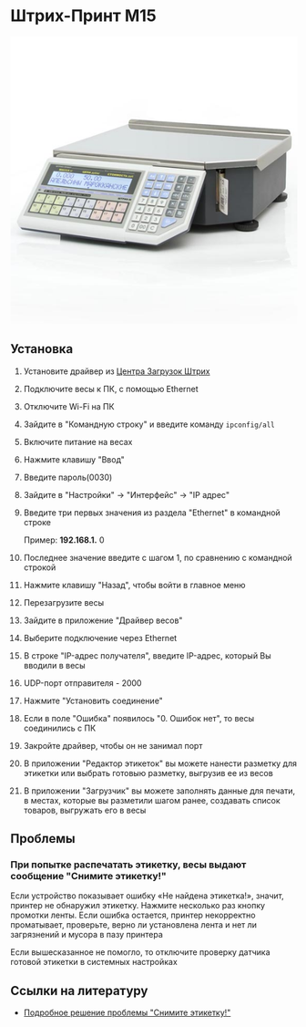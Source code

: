 # Штрих-Принт М15
![Штрих-ПринтМ](https://github.com/Barsuchek/Maintenance-Center-Engineer/blob/main/Photo/Ves/Штрих-ПринтМ.jpeg)

## Установка
1. Установите драйвер из [Центра Загрузок Штрих](https://www.shtrih-m.ru/support/download/?searchDownloads=Драйвер/ПО%20ШТРИХ-ПРИНТ%204.5) 
2. Подключите весы к ПК, с помощью Ethernet
3. Отключите Wi-Fi на ПК
4. Зайдите в "Командную строку" и введите команду ```ipconfig/all```
5. Включите питание на весах
6. Нажмите клавишу "Ввод"
7. Введите пароль(0030)
8. Зайдите в "Настройки" → "Интерфейс" → "IP адрес"
9. Введите три первых значения из раздела "Ethernet" в командной строке 
	
	Пример:
	**192.168.1.** 0
11. Последнее значение введите с шагом 1, по сравнению с командной строкой
12. Нажмите клавишу "Назад", чтобы войти в главное меню
13. Перезагрузите весы
14. Зайдите в приложение "Драйвер весов"
15. Выберите подключение через Ethernet
16. В строке "IP-адрес получателя", введите IP-адрес, который Вы вводили в весы
17. UDP-порт отправителя - 2000
18. Нажмите "Установить соединение"
19. Если в поле "Ошибка" появилось "0. Ошибок нет", то весы соединились с ПК
20. Закройте драйвер, чтобы он не занимал порт
21. В приложении "Редактор этикеток" вы можете нанести разметку для этикетки или выбрать готовыю разметку, выгрузив ее из весов
22. В приложении "Загрузчик" вы можете заполнять данные для печати, в местах, которые вы разметили шагом ранее, создавать список товаров, выгружать его в весы

## Проблемы
### При попытке распечатать этикетку, весы выдают сообщение "Снимите этикетку!"
Если устройство показывает ошибку «Не найдена этикетка!», значит, принтер не обнаружил этикетку. Нажмите несколько раз кнопку промотки ленты. Если ошибка остается, принтер некорректно проматывает, проверьте, верно ли установлена лента и нет ли загрязнений и мусора в пазу принтера

Если вышесказанное не помогло, то отключите проверку датчика готовой этикетки в системных настройках


## Ссылки на литературу
* [Подробное решение проблемы "Снимите этикетку!"](https://b-kassa.ru/blog/vesy-shtrikh-print-perechen-oshibok/#snimiteetiketku)